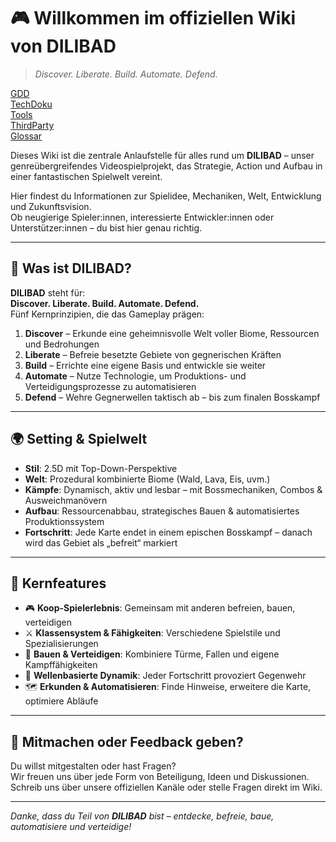 
# 🎮 Willkommen im offiziellen Wiki von **DILIBAD**

> *Discover. Liberate. Build. Automate. Defend.*

[GDD](GDD/GDDReadme.md) <br>
[TechDoku](TechDoku/TechDokuReadme.md)<br>
[Tools](ToolsReadme/ToolsReadme.md)<br>
[ThirdParty](ThirdParty/ThirdPartyReadme.md)<br>
[Glossar](Glossar/GlossarReadme.md)<br>



Dieses Wiki ist die zentrale Anlaufstelle für alles rund um **DILIBAD** – unser genreübergreifendes Videospielprojekt, das Strategie, Action und Aufbau in einer fantastischen Spielwelt vereint.

Hier findest du Informationen zur Spielidee, Mechaniken, Welt, Entwicklung und Zukunftsvision.  
Ob neugierige Spieler:innen, interessierte Entwickler:innen oder Unterstützer:innen – du bist hier genau richtig.

---

## 📌 Was ist DILIBAD?

**DILIBAD** steht für:  
**Discover. Liberate. Build. Automate. Defend.**  
Fünf Kernprinzipien, die das Gameplay prägen:

1. **Discover** – Erkunde eine geheimnisvolle Welt voller Biome, Ressourcen und Bedrohungen  
2. **Liberate** – Befreie besetzte Gebiete von gegnerischen Kräften  
3. **Build** – Errichte eine eigene Basis und entwickle sie weiter  
4. **Automate** – Nutze Technologie, um Produktions- und Verteidigungsprozesse zu automatisieren  
5. **Defend** – Wehre Gegnerwellen taktisch ab – bis zum finalen Bosskampf

---

## 🌍 Setting & Spielwelt

- **Stil**: 2.5D mit Top-Down-Perspektive  
- **Welt**: Prozedural kombinierte Biome (Wald, Lava, Eis, uvm.)  
- **Kämpfe**: Dynamisch, aktiv und lesbar – mit Bossmechaniken, Combos & Ausweichmanövern  
- **Aufbau**: Ressourcenabbau, strategisches Bauen & automatisiertes Produktionssystem  
- **Fortschritt**: Jede Karte endet in einem epischen Bosskampf – danach wird das Gebiet als „befreit“ markiert

---

## 🧩 Kernfeatures

- 🎮 **Koop-Spielerlebnis**: Gemeinsam mit anderen befreien, bauen, verteidigen  
- ⚔️ **Klassensystem & Fähigkeiten**: Verschiedene Spielstile und Spezialisierungen  
- 🧱 **Bauen & Verteidigen**: Kombiniere Türme, Fallen und eigene Kampffähigkeiten  
- 🔁 **Wellenbasierte Dynamik**: Jeder Fortschritt provoziert Gegenwehr  
- 🗺️ **Erkunden & Automatisieren**: Finde Hinweise, erweitere die Karte, optimiere Abläufe



---

## 💬 Mitmachen oder Feedback geben?

Du willst mitgestalten oder hast Fragen?  
Wir freuen uns über jede Form von Beteiligung, Ideen und Diskussionen.  
Schreib uns über unsere offiziellen Kanäle oder stelle Fragen direkt im Wiki.

---

*Danke, dass du Teil von **DILIBAD** bist – entdecke, befreie, baue, automatisiere und verteidige!*
